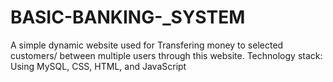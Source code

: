 # BASIC-BANKING-_SYSTEM
A simple dynamic website used for Transfering
money to selected customers/ between multiple
users through this website.
Technology stack: Using MySQL, CSS, HTML, and
JavaScript
